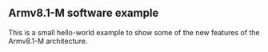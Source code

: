 ## Armv8.1-M software example

This is a small hello-world example to show some of the new features of the Armv8.1-M architecture.


